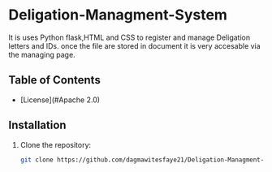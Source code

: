 # Deligation-Managment-System

It is uses Python flask,HTML and CSS to register and manage Deligation letters and IDs. once the file are stored in document it is very accesable via the managing page.

## Table of Contents
- [License](#Apache 2.0)
## Installation

1. Clone the repository:
   ```bash
   git clone https://github.com/dagmawitesfaye21/Deligation-Managment-System.git